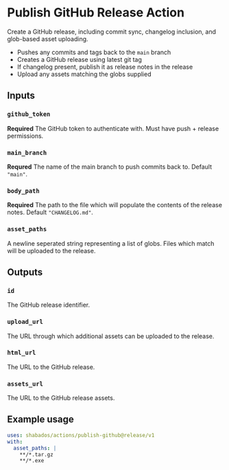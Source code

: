 # Publish GitHub Release Action

Create a GitHub release, including commit sync, changelog inclusion, and glob-based asset uploading.

- Pushes any commits and tags back to the `main` branch
- Creates a GitHub release using latest git tag
- If changelog present, publish it as release notes in the release
- Upload any assets matching the globs supplied

## Inputs

### `github_token`

**Required** The GitHub token to authenticate with. Must have push + release permissions.

### `main_branch`

**Requred** The name of the main branch to push commits back to. Default `"main"`.

### `body_path`

**Required** The path to the file which will populate the contents of the release notes. Default `"CHANGELOG.md"`.

### `asset_paths`

A newline seperated string representing a list of globs. Files which match will be uploaded to the release.

## Outputs

### `id`

The GitHub release identifier.

### `upload_url`

The URL through which additional assets can be uploaded to the release.

### `html_url`

The URL to the GitHub release.

### `assets_url`

The URL to the GitHub release assets.

## Example usage

```yaml
uses: shabados/actions/publish-github@release/v1
with:
  asset_paths: |
    **/*.tar.gz
    **/*.exe
```
